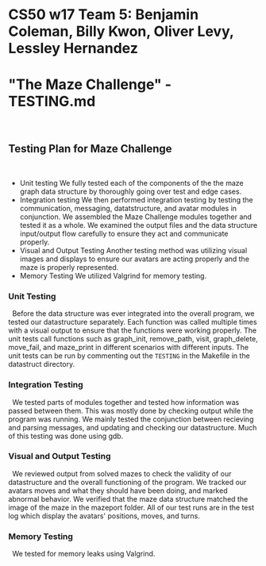 # CS50 w17 Team 5:  Benjamin Coleman, Billy Kwon, Oliver Levy, Lessley Hernandez
# "The Maze Challenge" - TESTING.md
&nbsp;

## Testing Plan for Maze Challenge 
&nbsp;
 - Unit testing
 We fully tested each of the components of the the maze graph data structure by thoroughly going over test and edge cases. 
 - Integration testing
 We then performed integration testing by testing the communication, messaging, datatstructure, and avatar modules in conjunction. We assembled the Maze Challenge modules together and tested it as a whole. We examined the output files and the data structure input/output flow carefully to ensure they act and communicate properly. 
 - Visual and Output Testing
 Another testing method was utilizing visual images and displays to ensure our avatars are acting properly and the maze is properly represented. 
 - Memory Testing 
 We utilized Valgrind for memory testing. 

### Unit Testing
&nbsp; 
 Before the data structure was ever integrated into the overall program, we tested our datastructure separately. Each function was called multiple times with a visual output to ensure that the functions were working properly. The unit tests call functions such as graph_init, remove_path, visit, graph_delete, move_fail, and maze_print in different scenarios with different inputs. The unit tests can be run by commenting out the `TESTING` in the Makefile in the datastruct directory.

### Integration Testing
&nbsp;
We tested parts of modules together and tested how information was passed between them. This was mostly done by checking output while the program was running. We mainly tested the conjunction between recieving and parsing messages, and updating and checking our datastructure. Much of this testing was done using gdb.

### Visual and Output Testing
&nbsp;
We reviewed output from solved mazes to check the validity of our datastructure and the overall functioning of the program. We tracked our avatars moves and what they should have been doing, and marked abnormal behavior. We verified that the maze data structure matched the image of the maze in the mazeport folder. All of our test runs are in the test log which display the avatars' positions, moves, and turns. 

### Memory Testing
&nbsp;
We tested for memory leaks using Valgrind. 

